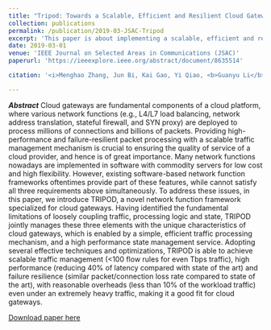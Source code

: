 ```yaml
---
title: "Tripod: Towards a Scalable, Efficient and Resilient Cloud Gateway"
collection: publications
permalink: /publication/2019-03-JSAC-Tripod
excerpt: 'This paper is about implementing a scalable, efficient and resilient cloud gateway.'
date: 2019-03-01
venue: 'IEEE Journal on Selected Areas in Communications (JSAC)'
paperurl: 'https://ieeexplore.ieee.org/abstract/document/8635514'

citation: '<i>Menghao Zhang, Jun Bi, Kai Gao, Yi Qiao, <b>Guanyu Li</b>, Xiao Kong, Zhaogeng Li, and Hongxin Hu. &quot;Tripod: Towards a Scalable, Efficient and Resilient Cloud Gateway&quot;. In IEEE Journal on Selected Areas in Communications (JSAC), Vol.37, No.3, 2019.</i>'

---
```

***Abstract***
Cloud gateways are fundamental components of a cloud platform, where various network functions (e.g., L4/L7 load balancing, network address translation, stateful firewall, and SYN proxy) are deployed to process millions of connections and billions of packets. Providing high-performance and failure-resilient packet processing with a scalable traffic management mechanism is crucial to ensuring the quality of service of a cloud provider, and hence is of great importance. Many network functions nowadays are implemented in software with commodity servers for low cost and high flexibility. However, existing software-based network function frameworks oftentimes provide part of these features, while cannot satisfy all three requirements above simultaneously. To address these issues, in this paper, we introduce TRIPOD, a novel network function framework specialized for cloud gateways. Having identified the fundamental limitations of loosely coupling traffic, processing logic and state, TRIPOD jointly manages these three elements with the unique characteristics of cloud gateways, which is enabled by a simple, efficient traffic processing mechanism, and a high performance state management service. Adopting several effective techniques and optimizations, TRIPOD is able to achieve scalable traffic management (&lt;100 flow rules for even Tbps traffic), high performance (reducing 40% of latency compared with state of the art) and failure resilience (similar packet/connection loss rate compared to state of the art), with reasonable overheads (less than 10% of the workload traffic) even under an extremely heavy traffic, making it a good fit for cloud gateways.

[Download paper here](https://ieeexplore.ieee.org/abstract/document/8635514)
